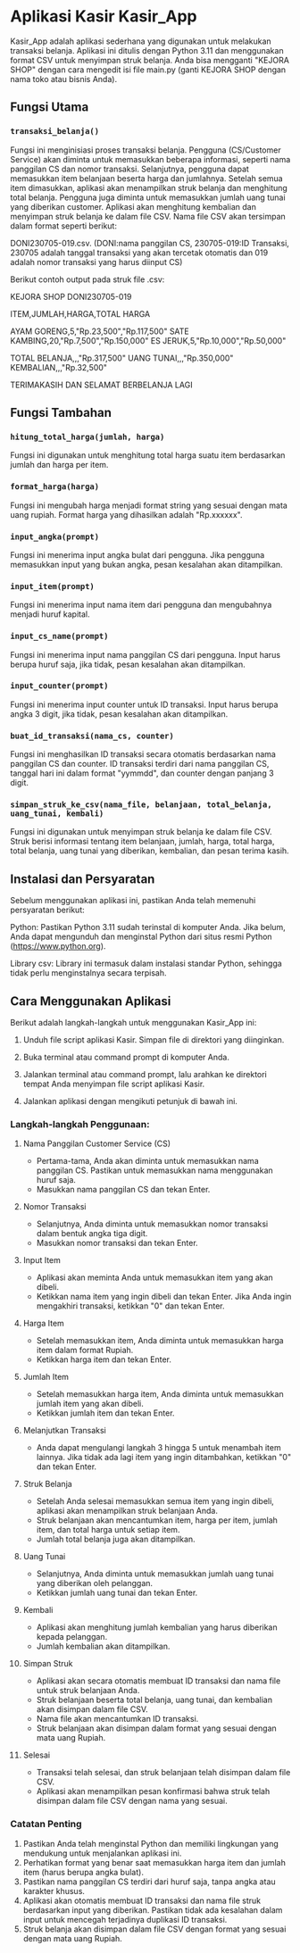# Aplikasi Kasir Kasir_App

Kasir_App adalah aplikasi sederhana yang digunakan untuk melakukan transaksi belanja. Aplikasi ini ditulis dengan Python 3.11 dan menggunakan format CSV untuk menyimpan struk belanja. Anda bisa mengganti "KEJORA SHOP" dengan cara mengedit isi file main.py (ganti KEJORA SHOP dengan nama toko atau bisnis Anda).

## Fungsi Utama

### `transaksi_belanja()`

Fungsi ini menginisiasi proses transaksi belanja. Pengguna (CS/Customer Service) akan diminta untuk memasukkan beberapa informasi, seperti nama panggilan CS dan nomor transaksi. Selanjutnya, pengguna dapat memasukkan item belanjaan beserta harga dan jumlahnya. Setelah semua item dimasukkan, aplikasi akan menampilkan struk belanja dan menghitung total belanja. Pengguna juga diminta untuk memasukkan jumlah uang tunai yang diberikan customer. Aplikasi akan menghitung kembalian dan menyimpan struk belanja ke dalam file CSV. Nama file CSV akan tersimpan dalam format seperti berikut: 

DONI230705-019.csv. (DONI:nama panggilan CS, 230705-019:ID Transaksi, 230705 adalah tanggal transaksi yang akan tercetak otomatis dan 019 adalah nomor transaksi yang harus diinput CS)

Berikut contoh output pada struk file .csv:

KEJORA SHOP
DONI230705-019

ITEM,JUMLAH,HARGA,TOTAL HARGA

AYAM GORENG,5,"Rp.23,500","Rp.117,500"
SATE KAMBING,20,"Rp.7,500","Rp.150,000"
ES JERUK,5,"Rp.10,000","Rp.50,000"

TOTAL BELANJA,,,"Rp.317,500"
UANG TUNAI,,,"Rp.350,000"
KEMBALIAN,,,"Rp.32,500"

TERIMAKASIH DAN SELAMAT BERBELANJA LAGI



## Fungsi Tambahan

### `hitung_total_harga(jumlah, harga)`

Fungsi ini digunakan untuk menghitung total harga suatu item berdasarkan jumlah dan harga per item.

### `format_harga(harga)`

Fungsi ini mengubah harga menjadi format string yang sesuai dengan mata uang rupiah. Format harga yang dihasilkan adalah "Rp.xxxxxx".

### `input_angka(prompt)`

Fungsi ini menerima input angka bulat dari pengguna. Jika pengguna memasukkan input yang bukan angka, pesan kesalahan akan ditampilkan.

### `input_item(prompt)`

Fungsi ini menerima input nama item dari pengguna dan mengubahnya menjadi huruf kapital.

### `input_cs_name(prompt)`

Fungsi ini menerima input nama panggilan CS dari pengguna. Input harus berupa huruf saja, jika tidak, pesan kesalahan akan ditampilkan.

### `input_counter(prompt)`

Fungsi ini menerima input counter untuk ID transaksi. Input harus berupa angka 3 digit, jika tidak, pesan kesalahan akan ditampilkan.

### `buat_id_transaksi(nama_cs, counter)`

Fungsi ini menghasilkan ID transaksi secara otomatis berdasarkan nama panggilan CS dan counter. ID transaksi terdiri dari nama panggilan CS, tanggal hari ini dalam format "yymmdd", dan counter dengan panjang 3 digit.

### `simpan_struk_ke_csv(nama_file, belanjaan, total_belanja, uang_tunai, kembali)`

Fungsi ini digunakan untuk menyimpan struk belanja ke dalam file CSV. Struk berisi informasi tentang item belanjaan, jumlah, harga, total harga, total belanja, uang tunai yang diberikan, kembalian, dan pesan terima kasih.

## Instalasi dan Persyaratan
Sebelum menggunakan aplikasi ini, pastikan Anda telah memenuhi persyaratan berikut:

Python: Pastikan Python 3.11 sudah terinstal di komputer Anda. Jika belum, Anda dapat mengunduh dan menginstal Python dari situs resmi Python (https://www.python.org).

Library csv: Library ini termasuk dalam instalasi standar Python, sehingga tidak perlu menginstalnya secara terpisah.

## Cara Menggunakan Aplikasi

Berikut adalah langkah-langkah untuk menggunakan Kasir_App ini:

1. Unduh file script aplikasi Kasir. Simpan file di direktori yang diinginkan.

2. Buka terminal atau command prompt di komputer Anda.

3. Jalankan terminal atau command prompt, lalu arahkan ke direktori tempat Anda menyimpan file script aplikasi Kasir.

4. Jalankan aplikasi dengan mengikuti petunjuk di bawah ini.


### Langkah-langkah Penggunaan:

1. Nama Panggilan Customer Service (CS)
   - Pertama-tama, Anda akan diminta untuk memasukkan nama panggilan CS. Pastikan untuk memasukkan nama menggunakan huruf saja.
   - Masukkan nama panggilan CS dan tekan Enter.

2. Nomor Transaksi
   - Selanjutnya, Anda diminta untuk memasukkan nomor transaksi dalam bentuk angka tiga digit.
   - Masukkan nomor transaksi dan tekan Enter.

3. Input Item
   - Aplikasi akan meminta Anda untuk memasukkan item yang akan dibeli.
   - Ketikkan nama item yang ingin dibeli dan tekan Enter. Jika Anda ingin mengakhiri transaksi, ketikkan "0" dan tekan Enter.

4. Harga Item
   - Setelah memasukkan item, Anda diminta untuk memasukkan harga item dalam format Rupiah.
   - Ketikkan harga item dan tekan Enter.

5. Jumlah Item
   - Setelah memasukkan harga item, Anda diminta untuk memasukkan jumlah item yang akan dibeli.
   - Ketikkan jumlah item dan tekan Enter.

6. Melanjutkan Transaksi
   - Anda dapat mengulangi langkah 3 hingga 5 untuk menambah item lainnya. Jika tidak ada lagi item yang ingin ditambahkan, ketikkan "0" dan tekan Enter.

7. Struk Belanja
   - Setelah Anda selesai memasukkan semua item yang ingin dibeli, aplikasi akan menampilkan struk belanjaan Anda.
   - Struk belanjaan akan mencantumkan item, harga per item, jumlah item, dan total harga untuk setiap item.
   - Jumlah total belanja juga akan ditampilkan.

8. Uang Tunai
   - Selanjutnya, Anda diminta untuk memasukkan jumlah uang tunai yang diberikan oleh pelanggan.
   - Ketikkan jumlah uang tunai dan tekan Enter.

9. Kembali
   - Aplikasi akan menghitung jumlah kembalian yang harus diberikan kepada pelanggan.
   - Jumlah kembalian akan ditampilkan.

10. Simpan Struk
    - Aplikasi akan secara otomatis membuat ID transaksi dan nama file untuk struk belanjaan Anda.
    - Struk belanjaan beserta total belanja, uang tunai, dan kembalian akan disimpan dalam file CSV.
    - Nama file akan mencantumkan ID transaksi.
    - Struk belanjaan akan disimpan dalam format yang sesuai dengan mata uang Rupiah.

11. Selesai
    - Transaksi telah selesai, dan struk belanjaan telah disimpan dalam file CSV.
    - Aplikasi akan menampilkan pesan konfirmasi bahwa struk telah disimpan dalam file CSV dengan nama yang sesuai.

### Catatan Penting

1. Pastikan Anda telah menginstal Python dan memiliki lingkungan yang mendukung untuk menjalankan aplikasi ini.
2. Perhatikan format yang benar saat memasukkan harga item dan jumlah item (harus berupa angka bulat).
3. Pastikan nama panggilan CS terdiri dari huruf saja, tanpa angka atau karakter khusus.
4. Aplikasi akan otomatis membuat ID transaksi dan nama file struk berdasarkan input yang diberikan. Pastikan tidak ada kesalahan dalam input untuk mencegah terjadinya duplikasi ID transaksi.
5. Struk belanja akan disimpan dalam file CSV dengan format yang sesuai dengan mata uang Rupiah.
